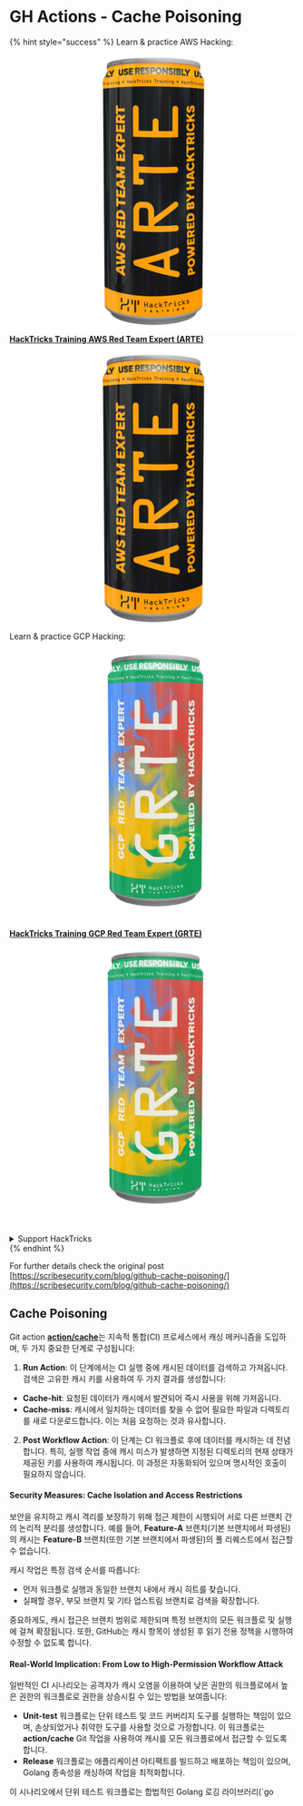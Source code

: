 # GH Actions - Cache Poisoning

{% hint style="success" %}
Learn & practice AWS Hacking:<img src="../../../.gitbook/assets/image (1).png" alt="" data-size="line">[**HackTricks Training AWS Red Team Expert (ARTE)**](https://training.hacktricks.xyz/courses/arte)<img src="../../../.gitbook/assets/image (1).png" alt="" data-size="line">\
Learn & practice GCP Hacking: <img src="../../../.gitbook/assets/image (2).png" alt="" data-size="line">[**HackTricks Training GCP Red Team Expert (GRTE)**<img src="../../../.gitbook/assets/image (2).png" alt="" data-size="line">](https://training.hacktricks.xyz/courses/grte)

<details>

<summary>Support HackTricks</summary>

* Check the [**subscription plans**](https://github.com/sponsors/carlospolop)!
* **Join the** 💬 [**Discord group**](https://discord.gg/hRep4RUj7f) or the [**telegram group**](https://t.me/peass) or **follow** us on **Twitter** 🐦 [**@hacktricks\_live**](https://twitter.com/hacktricks\_live)**.**
* **Share hacking tricks by submitting PRs to the** [**HackTricks**](https://github.com/carlospolop/hacktricks) and [**HackTricks Cloud**](https://github.com/carlospolop/hacktricks-cloud) github repos.

</details>
{% endhint %}

For further details check the original post [https://scribesecurity.com/blog/github-cache-poisoning/](https://scribesecurity.com/blog/github-cache-poisoning/)

## Cache Poisoning

Git action [**action/cache**](https://github.com/actions/cache)는 지속적 통합(CI) 프로세스에서 캐싱 메커니즘을 도입하며, 두 가지 중요한 단계로 구성됩니다:

1. **Run Action**: 이 단계에서는 CI 실행 중에 캐시된 데이터를 검색하고 가져옵니다. 검색은 고유한 캐시 키를 사용하여 두 가지 결과를 생성합니다:
* **Cache-hit**: 요청된 데이터가 캐시에서 발견되어 즉시 사용을 위해 가져옵니다.
* **Cache-miss**: 캐시에서 일치하는 데이터를 찾을 수 없어 필요한 파일과 디렉토리를 새로 다운로드합니다. 이는 처음 요청하는 것과 유사합니다.
2. **Post Workflow Action**: 이 단계는 CI 워크플로 후에 데이터를 캐시하는 데 전념합니다. 특히, 실행 작업 중에 캐시 미스가 발생하면 지정된 디렉토리의 현재 상태가 제공된 키를 사용하여 캐시됩니다. 이 과정은 자동화되어 있으며 명시적인 호출이 필요하지 않습니다.

#### Security Measures: Cache Isolation and Access Restrictions

보안을 유지하고 캐시 격리를 보장하기 위해 접근 제한이 시행되어 서로 다른 브랜치 간의 논리적 분리를 생성합니다. 예를 들어, **Feature-A** 브랜치(기본 브랜치에서 파생된)의 캐시는 **Feature-B** 브랜치(또한 기본 브랜치에서 파생된)의 풀 리퀘스트에서 접근할 수 없습니다.

캐시 작업은 특정 검색 순서를 따릅니다:

* 먼저 워크플로 실행과 동일한 브랜치 내에서 캐시 히트를 찾습니다.
* 실패할 경우, 부모 브랜치 및 기타 업스트림 브랜치로 검색을 확장합니다.

중요하게도, 캐시 접근은 브랜치 범위로 제한되며 특정 브랜치의 모든 워크플로 및 실행에 걸쳐 확장됩니다. 또한, GitHub는 캐시 항목이 생성된 후 읽기 전용 정책을 시행하여 수정할 수 없도록 합니다.

#### Real-World Implication: From Low to High-Permission Workflow Attack

일반적인 CI 시나리오는 공격자가 캐시 오염을 이용하여 낮은 권한의 워크플로에서 높은 권한의 워크플로로 권한을 상승시킬 수 있는 방법을 보여줍니다:

* **Unit-test** 워크플로는 단위 테스트 및 코드 커버리지 도구를 실행하는 책임이 있으며, 손상되었거나 취약한 도구를 사용할 것으로 가정합니다. 이 워크플로는 **action/cache** Git 작업을 사용하여 캐시를 모든 워크플로에서 접근할 수 있도록 합니다.
* **Release** 워크플로는 애플리케이션 아티팩트를 빌드하고 배포하는 책임이 있으며, Golang 종속성을 캐싱하여 작업을 최적화합니다.

이 시나리오에서 단위 테스트 워크플로는 합법적인 Golang 로깅 라이브러리(\`go
